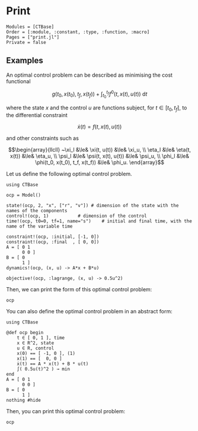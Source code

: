 # Print

```@autodocs
Modules = [CTBase]
Order = [:module, :constant, :type, :function, :macro]
Pages = ["print.jl"]
Private = false
```

## Examples

An optimal control problem can be described as minimising the cost functional

```math
g(t_0, x(t_0), t_f, x(t_f)) + \int_{t_0}^{t_f} f^{0}(t, x(t), u(t))~\mathrm{d}t
```

where the state $x$ and the control $u$ are functions subject, for $t \in [t_0, t_f]$,
to the differential constraint

```math
   \dot{x}(t) = f(t, x(t), u(t))
```

and other constraints such as

```math
\begin{array}{llcll}
~\xi_l  &\le& \xi(t, u(t))        &\le& \xi_u, \\
\eta_l &\le& \eta(t, x(t))       &\le& \eta_u, \\
\psi_l &\le& \psi(t, x(t), u(t)) &\le& \psi_u, \\
\phi_l &\le& \phi(t_0, x(t_0), t_f, x(t_f)) &\le& \phi_u.
\end{array}
```

Let us define the following optimal control problem.

```@example main
using CTBase

ocp = Model()

state!(ocp, 2, "x", ["r", "v"]) # dimension of the state with the names of the components
control!(ocp, 1)           # dimension of the control
time!(ocp, t0=0, tf=1, name="s")    # initial and final time, with the name of the variable time

constraint!(ocp, :initial, [-1, 0])
constraint!(ocp, :final  , [ 0, 0])
A = [ 0 1
      0 0 ]
B = [ 0
      1 ]
dynamics!(ocp, (x, u) -> A*x + B*u)

objective!(ocp, :lagrange, (x, u) -> 0.5u^2)
```

Then, we can print the form of this optimal control problem:

```@example main
ocp
```

You can also define the optimal control problem in an abstract form:

```@example main2
using CTBase

@def ocp begin
    t ∈ [ 0, 1 ], time
    x ∈ R^2, state
    u ∈ R, control
    x(0) == [ -1, 0 ], (1)
    x(1) == [  0, 0 ]
    ẋ(t) == A * x(t) + B * u(t)
    ∫( 0.5u(t)^2 ) → min
end
A = [ 0 1
      0 0 ]
B = [ 0
      1 ]
nothing #hide
```

Then, you can print this optimal control problem:

```@example main2
ocp
```
